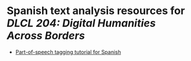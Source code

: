 # Spanish text analysis resources for *DLCL 204: Digital Humanities Across Borders*

* [Part-of-speech tagging tutorial for Spanish](pos_spanish.md)